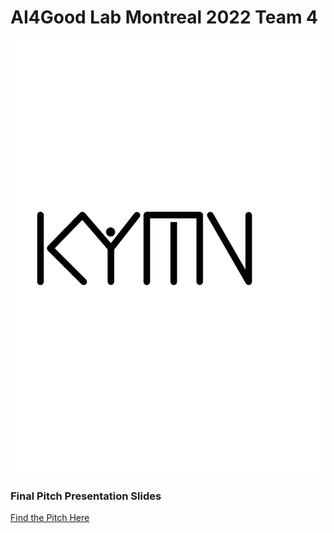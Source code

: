 # AI4Good Lab Montreal 2022 Team 4 
![KYMN](https://github.com/ksek87/KYMN-AI4GoodLab-MTL2022/blob/main/logo/logo.png)

### Final Pitch Presentation Slides
[Find the Pitch Here](https://drive.google.com/file/d/1CrqNLR-MM7oVQnEfloIPJyEXDKCPh2od/view?usp=sharing)
